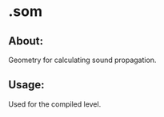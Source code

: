 # .som

## About:
Geometry for calculating sound propagation.

## Usage:
Used for the compiled level.